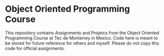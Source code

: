 # Object Oriented Programming Course

This repository contains Assignments and Projetcs from the Object Oriented Programming Course at Tec de Monterrey in Mexico.
Code here is meant to be stored for future reference for others and myself. Please do not copy this code for official assignments.
